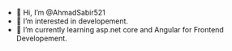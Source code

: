 - 👋 Hi, I’m @AhmadSabir521
- 👀 I’m interested in developement.
- 🌱 I’m currently learning asp.net core and Angular for Frontend Developement. 



<!---
AhmadSabir521/AhmadSabir521 is a ✨ special ✨ repository because its `README.md` (this file) appears on your GitHub profile.
You can click the Preview link to take a look at your changes.
--->
